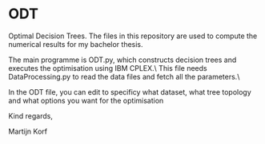 # ODT
Optimal Decision Trees.
The files in this repository are used to compute the numerical results for my bachelor thesis.

The main programme is ODT.py, which constructs decision trees and executes the optimisation using IBM CPLEX.\\
This file needs DataProcessing.py to read the data files and fetch all the parameters.\\ 

In the ODT file, you can edit to specificy what dataset, what tree topology and what options you want for the optimisation

Kind regards,

Martijn Korf

